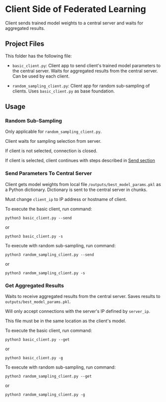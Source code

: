 # Client Side of Federated Learning

Client sends trained model weights to a central server and
waits for aggregated results.

## Project Files

This folder has the following file:

- `basic_client.py`: Client app to send client's trained model
parameters to the central server. Waits for aggregated results
from the central server. Can be used by each client.

- `random_sampling_client.py`: Client app for random sub-sampling of
clients. Uses `basic_client.py` as base foundation.

## Usage

### Random Sub-Sampling

Only applicable for `random_sampling_client.py`.

Client waits for sampling selection from server.

If client is not selected, connection is closed.

If client is selected, client continues with steps described in
[Send section](#send-parameters-to-central-server)

### Send Parameters To Central Server

Client gets model weights from local file `/outputs/best_model_params.pkl`
as a Python dictionary. Dictionary is sent to the central server in chunks.

Must change `client_ip` to IP address or hostname of client.

To execute the basic client, run command:
```
python3 basic_client.py --send
```
or
```
python3 basic_client.py -s
```

To execute with random sub-sampling, run command:
```
python3 random_sampling_client.py --send
```
or
```
python3 random_sampling_client.py -s
```

### Get Aggregated Results

Waits to receive aggregated results from the central server. Saves results
to `outputs/best_model_params.pkl`.

Will only accept connections with the server's IP defined by `server_ip`.

This file must be in the same location as the client's model.

To execute the basic client, run command:
```
python3 basic_client.py --get
```
or
```
python3 basic_client.py -g
```

To execute with random sub-sampling, run command:
```
python3 random_sampling_client.py --get
```
or
```
python3 random_sampling_client.py -g
```


